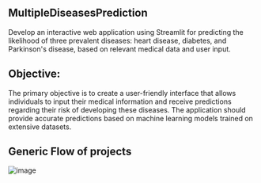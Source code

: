 ## MultipleDiseasesPrediction
Develop an interactive web application using Streamlit for predicting the likelihood of three prevalent diseases: heart disease, diabetes, and Parkinson's disease, based on relevant medical data and user input.

## Objective:

The primary objective is to create a user-friendly interface that allows individuals to input their medical information and receive predictions regarding their risk of developing these diseases. The application should provide accurate predictions based on machine learning models trained on extensive datasets.
## Generic Flow of projects

![image](https://github.com/DeepikaDhanaraj/MultipleDiseasePrediction/assets/133857686/fab826c8-aff9-4654-b2be-49f8bf4756bc)

